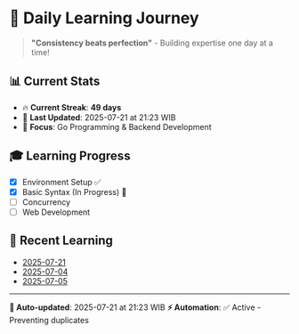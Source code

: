 # 🚀 Daily Learning Journey

> **"Consistency beats perfection"** - Building expertise one day at a time!

## 📊 Current Stats
- 🔥 **Current Streak**: **49 days**
- 📅 **Last Updated**: 2025-07-21 at 21:23 WIB
- 🎯 **Focus**: Go Programming & Backend Development

## 🎓 Learning Progress
- [x] Environment Setup ✅
- [x] Basic Syntax (In Progress) 🔄
- [ ] Concurrency
- [ ] Web Development

## 📖 Recent Learning
- [2025-07-21](learning-log/.md)
- [2025-07-04](learning-log/.md)
- [2025-07-05](learning-log/.md)

---
**🤖 Auto-updated**: 2025-07-21 at 21:23 WIB
**⚡ Automation**: ✅ Active - Preventing duplicates
